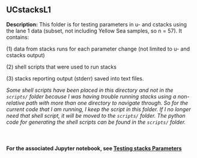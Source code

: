 ## UCstacksL1 ##

**Description:** This folder is for testing parameters in u- and cstacks using the lane 1 data (subset, not including Yellow Sea samples, so n = 57). It contains:

(1) data from stacks runs for each parameter change (not limited to u- and cstacks output)

(2) shell scripts that were used to run stacks

(3) stacks reporting output (stderr) saved into text files. 

*Some shell scripts have been placed in this directory and not in the `scripts/` folder because I was having trouble running stacks using a non-relative path with more than one directory to navigate through. So for the current code that I am running, I keep the script in this folder. If I no longer need that shell script, it will be moved to the `scripts/` folder. The python code for generating the shell scripts can be found in the `scripts/` folder.*
<br>
<br>
<br>

#### For the associated Jupyter notebook, see [Testing stacks Parameters](https://github.com/mfisher5/mf-fish546-2016/blob/master/notebooks/Testing%20stacks%20Parameters.ipynb)
